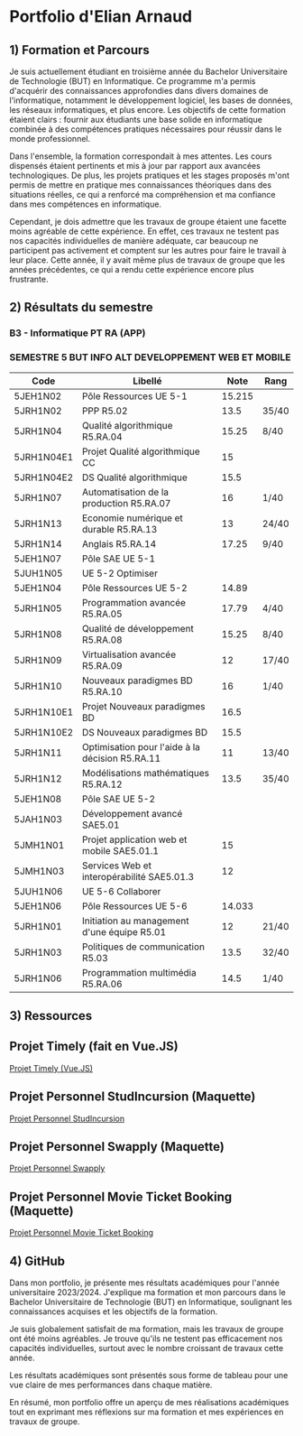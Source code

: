 # Portfolio d'Elian Arnaud

## 1) Formation et Parcours

Je suis actuellement étudiant en troisième année du Bachelor Universitaire de Technologie (BUT) en Informatique. Ce programme m'a permis d'acquérir des connaissances approfondies dans divers domaines de l'informatique, notamment le développement logiciel, les bases de données, les réseaux informatiques, et plus encore. Les objectifs de cette formation étaient clairs : fournir aux étudiants une base solide en informatique combinée à des compétences pratiques nécessaires pour réussir dans le monde professionnel.

Dans l'ensemble, la formation correspondait à mes attentes. Les cours dispensés étaient pertinents et mis à jour par rapport aux avancées technologiques. De plus, les projets pratiques et les stages proposés m'ont permis de mettre en pratique mes connaissances théoriques dans des situations réelles, ce qui a renforcé ma compréhension et ma confiance dans mes compétences en informatique.

Cependant, je dois admettre que les travaux de groupe étaient une facette moins agréable de cette expérience. En effet, ces travaux ne testent pas nos capacités individuelles de manière adéquate, car beaucoup ne participent pas activement et comptent sur les autres pour faire le travail à leur place. Cette année, il y avait même plus de travaux de groupe que les années précédentes, ce qui a rendu cette expérience encore plus frustrante.

## 2) Résultats du semestre

### B3 - Informatique PT RA (APP)

### SEMESTRE 5 BUT INFO ALT DEVELOPPEMENT WEB ET MOBILE

| Code      | Libellé                                        | Note | Rang |
|-----------|------------------------------------------------|------|------|
| 5JEH1N02  | Pôle Ressources UE 5-1                         | 15.215 | |
| 5JRH1N02  | PPP R5.02                                      | 13.5 | 35/40 |
| 5JRH1N04  | Qualité algorithmique R5.RA.04                 | 15.25 | 8/40 |
| 5JRH1N04E1| Projet Qualité algorithmique CC                | 15 | |
| 5JRH1N04E2| DS Qualité algorithmique                        | 15.5 | |
| 5JRH1N07  | Automatisation de la production R5.RA.07       | 16 | 1/40 |
| 5JRH1N13  | Economie numérique et durable R5.RA.13         | 13 | 24/40 |
| 5JRH1N14  | Anglais R5.RA.14                               | 17.25 | 9/40 |
| 5JEH1N07  | Pôle SAE UE 5-1                                | | |
| 5JUH1N05  | UE 5-2 Optimiser                               | | |
| 5JEH1N04  | Pôle Ressources UE 5-2                         | 14.89 | |
| 5JRH1N05  | Programmation avancée R5.RA.05                 | 17.79 | 4/40 |
| 5JRH1N08  | Qualité de développement R5.RA.08              | 15.25 | 8/40 |
| 5JRH1N09  | Virtualisation avancée R5.RA.09                | 12 | 17/40 |
| 5JRH1N10  | Nouveaux paradigmes BD R5.RA.10                | 16 | 1/40 |
| 5JRH1N10E1| Projet Nouveaux paradigmes BD                  | 16.5 | |
| 5JRH1N10E2| DS Nouveaux paradigmes BD                      | 15.5 | |
| 5JRH1N11  | Optimisation pour l'aide à la décision R5.RA.11| 11 | 13/40 |
| 5JRH1N12  | Modélisations mathématiques R5.RA.12           | 13.5 | 35/40 |
| 5JEH1N08  | Pôle SAE UE 5-2                                | | |
| 5JAH1N03  | Développement avancé SAE5.01                   | | |
| 5JMH1N01  | Projet application web et mobile SAE5.01.1     | 15 | |
| 5JMH1N03  | Services Web et interopérabilité SAE5.01.3    | 12 | |
| 5JUH1N06  | UE 5-6 Collaborer                              | | |
| 5JEH1N06  | Pôle Ressources UE 5-6                         | 14.033 | |
| 5JRH1N01  | Initiation au management d'une équipe R5.01    | 12 | 21/40 |
| 5JRH1N03  | Politiques de communication R5.03              | 13.5 | 32/40 |
| 5JRH1N06  | Programmation multimédia R5.RA.06              | 14.5 | 1/40 |

## 3) Ressources

## Projet Timely (fait en Vue.JS)
[Projet Timely (Vue.JS)](ressouces/Timely.jpg)
## Projet Personnel StudIncursion (Maquette)
[Projet Personnel StudIncursion](ressouces/StudIncursion.jpg)
## Projet Personnel Swapply (Maquette)
[Projet Personnel Swapply](ressouces/Swapply.jpg)
## Projet Personnel Movie Ticket Booking (Maquette)
[Projet Personnel Movie Ticket Booking](ressouces/Movie.jpg)

## 4) GitHub

Dans mon portfolio, je présente mes résultats académiques pour l'année universitaire 2023/2024. J'explique ma formation et mon parcours dans le Bachelor Universitaire de Technologie (BUT) en Informatique, soulignant les connaissances acquises et les objectifs de la formation.

Je suis globalement satisfait de ma formation, mais les travaux de groupe ont été moins agréables. Je trouve qu'ils ne testent pas efficacement nos capacités individuelles, surtout avec le nombre croissant de travaux cette année.

Les résultats académiques sont présentés sous forme de tableau pour une vue claire de mes performances dans chaque matière.

En résumé, mon portfolio offre un aperçu de mes réalisations académiques tout en exprimant mes réflexions sur ma formation et mes expériences en travaux de groupe.
